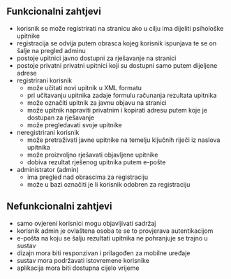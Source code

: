 ## Funkcionalni zahtjevi
- korisnik se može registrirati na stranicu ako u cilju ima dijeliti psihološke upitnike
- registracija se odvija putem obrasca kojeg korisnik ispunjava te se on šalje na pregled adminu
- postoje upitnici javno dostupni za rješavanje na stranici 
- postoje privatni privatni upitnici koji su dostupni samo putem dijeljene adrese
- registrirani korisnik 
    - može učitati novi upitnik u XML formatu 
    - pri učitavanju upitnika zadaje formulu računanja rezultata upitnika
    - može označiti upitnik za javnu objavu na stranici
    - može upitnik napraviti privatnim i kopirati adresu putem koje je dostupan za rješavanje
    - može pregledavati svoje upitnike
- neregistrirani korisnik 
    - može pretraživati javne upitnike na temelju ključnih riječi iz naslova upitnika
    - može proizvoljno rješavati objavljene upitnike
    - dobiva rezultat rješenog upitnika putem e-pošte 
- administrator (admin)
    - ima pregled nad obrascima za registraciju
    - može u bazi označiti je li korisnik odobren za registraciju 

## Nefunkcionalni zahtjevi
- samo ovjereni korisnici mogu objavljivati sadržaj
- korisnik admin je ovlaštena osoba te se to provjerava autentikacijom
- e-pošta na koju se šalju rezultati upitnika ne pohranjuje se trajno u sustav
- dizajn mora biti responzivan i prilagođen za mobilne uređaje
- sustav mora podržavati istovremene korisnike
- aplikacija mora biti dostupna cijelo vrijeme
